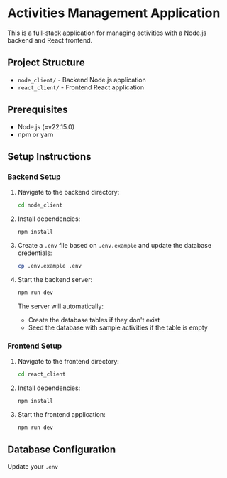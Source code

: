 # Activities Management Application

This is a full-stack application for managing activities with a Node.js backend and React frontend.

## Project Structure

- `node_client/` - Backend Node.js application
- `react_client/` - Frontend React application

## Prerequisites

- Node.js (=v22.15.0)
- npm or yarn

## Setup Instructions

### Backend Setup

1. Navigate to the backend directory:

   ```bash
   cd node_client
   ```

2. Install dependencies:

   ```bash
   npm install
   ```

3. Create a `.env` file based on `.env.example` and update the database credentials:

   ```bash
   cp .env.example .env
   ```

4. Start the backend server:

   ```bash
   npm run dev
   ```

   The server will automatically:

   - Create the database tables if they don't exist
   - Seed the database with sample activities if the table is empty

### Frontend Setup

1. Navigate to the frontend directory:

   ```bash
   cd react_client
   ```

2. Install dependencies:

   ```bash
   npm install
   ```

3. Start the frontend application:
   ```bash
   npm run dev
   ```

## Database Configuration

Update your `.env`
